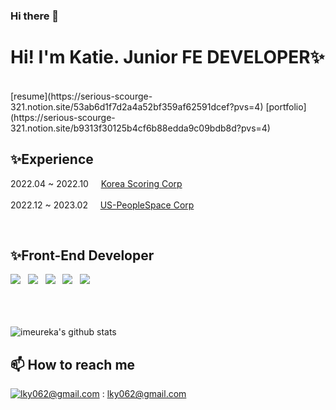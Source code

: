 ### Hi there 👋

<!--
**imeureka/imeureka** is a ✨ _special_ ✨ repository because its `README.md` (this file) appears on your GitHub profile.

Here are some ideas to get you started:

- 🔭 I’m currently working on ...
- 🌱 I’m currently learning ...
- 👯 I’m looking to collaborate on ...
- 🤔 I’m looking for help with ...
- 💬 Ask me about ...
- 📫 How to reach me: ...
- 😄 Pronouns: ...
- ⚡ Fun fact: ...
-->

  <div align=left>
  
  # Hi! I'm Katie. Junior FE DEVELOPER✨
  <br/>
[resume](https://serious-scourge-321.notion.site/53ab6d1f7d2a4a52bf359af62591dcef?pvs=4)
[portfolio](https://serious-scourge-321.notion.site/b9313f30125b4cf6b88edda9c09bdb8d?pvs=4)
  <br/>

  
  ## ✨Experience
  2022.04 ~ 2022.10&nbsp;&nbsp;&nbsp;&nbsp;&nbsp;[Korea Scoring Corp](https://www.kscnc.co.kr/index.ks)
  <br/><br/>
  2022.12 ~ 2023.02&nbsp;&nbsp;&nbsp;&nbsp;&nbsp;[US-PeopleSpace Corp](https://peoplespace.us/)
  
  <br/>
    
  ## ✨Front-End Developer
  <img src="https://img.shields.io/badge/HTML5-E34F26?style=flat-square&logo=HTML5&logoColor=white"/> </a> &nbsp;
  <img src="https://img.shields.io/badge/CSS3-1572B6?style=flat-square&logo=CSS3&logoColor=white"/> </a> &nbsp;
  <img src="https://img.shields.io/badge/JavaScript-F7DF1E?style=flat-square&logo=JavaScript&logoColor=black"/> </a>&nbsp;
  <img src="https://img.shields.io/badge/ReactJS-61DAFB?style=flat-square&logo=React&logoColor=black"/> </a>&nbsp;
  <img src="https://img.shields.io/badge/TypeScript-007ACC?style=flat-square&logo=TypeScript&logoColor=white"/> </a> &nbsp;

 
  

  <br/><br/><br/>
  ![imeureka's github stats](https://github-readme-stats.vercel.app/api?username=imeureka&show_icons=true)



## 📫  How to reach me
[![lky062@gmail.com](https://img.shields.io/badge/Gmail-d14836?style=flat-square&logo=Gmail&logoColor=white&link=mailto:pkiopb@gmail.com)](mailto:lky062@gmail.com) : lky062@gmail.com 

